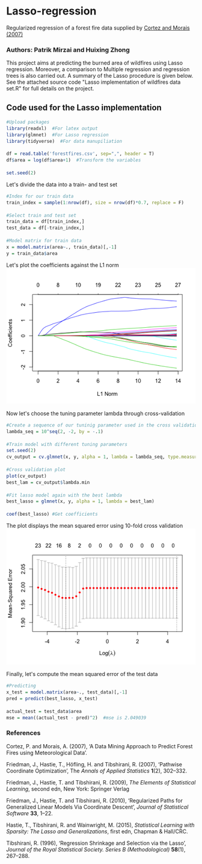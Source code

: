 # Lasso-regression
Regularized regression of a forest fire data supplied by [Cortez and Morais (2007)](https://www.researchgate.net/publication/238767143_A_Data_Mining_Approach_to_Predict_Forest_Fires_using_Meteorological_Data)

### Authors: Patrik Mirzai and Huixing Zhong

This project aims at predicting the burned area of wildfires using Lasso regression. Moreover, a comparison to Multiple regression and regression trees is also carried out. A summary of the Lasso procedure is given below. See the attached source code "Lasso implementation of wildfires data set.R" for full details on the project. 

## Code used for the Lasso implementation

```r
#Upload packages
library(readxl)  #For latex output
library(glmnet)  #For Lasso regression
library(tidyverse)  #For data manupiliation

df = read.table('forestfires.csv', sep=",", header = T)
df$area = log(df$area+1)  #Transform the variables

set.seed(2)

```

Let's divide the data into a train- and test set

```r
#Index for our train data
train_index = sample(1:nrow(df), size = nrow(df)*0.7, replace = F)

#Select train and test set
train_data = df[train_index,]
test_data = df[-train_index,]

#Model matrix for train data
x = model.matrix(area~., train_data)[,-1]
y = train_data$area
```

Let's plot the coefficients against the L1 norm
![grouped](https://github.com/mirzaipatrik/Lasso-regression/blob/master/coefficients.png)

Now let's choose the tuning parameter lambda through cross-validation

```r
#Create a sequence of our tuninig parameter used in the cross validation
lambda_seq = 10^seq(2, -2, by = -.1)

#Train model with different tuning parameters
set.seed(2)
cv_output = cv.glmnet(x, y, alpha = 1, lambda = lambda_seq, type.measure="mse")

#Cross validation plot
plot(cv_output)
best_lam = cv_output$lambda.min

#Fit lasso model again with the best lambda
best_lasso = glmnet(x, y, alpha = 1, lambda = best_lam)

coef(best_lasso) #Get coefficients
```
The plot displays the mean squared error using 10-fold cross validation
![grouped](https://github.com/mirzaipatrik/Lasso-regression/blob/master/cv_error.png)

Finally, let's compute the mean squared error of the test data
```r
#Predicting
x_test = model.matrix(area~., test_data)[,-1]
pred = predict(best_lasso, x_test)

actual_test = test_data$area
mse = mean((actual_test - pred)^2)  #mse is 2.049039
```

### References

Cortez, P. and Morais, A. (2007), ‘A Data Mining Approach to Predict Forest Fires using
Meteorological Data’.

Friedman, J., Hastie, T., Höfling, H. and Tibshirani, R. (2007), ‘Pathwise Coordinate Optimization’, The *Annals of Applied Statistics* **1**(2), 302–332.

Friedman, J., Hastie, T. and Tibshirani, R. (2009), *The Elements of Statistical Learning*,
second edn, New York: Springer Verlag

Friedman, J., Hastie, T. and Tibshirani, R. (2010), ‘Regularized Paths for Generalized Linear Models Via Coordinate Descent’, *Journal of Statistical Software* **33**, 1–22.

Hastie, T., Tibshirani, R. and Wainwright, M. (2015), *Statistical Learning with Sparsity:
The Lasso and Generalizations*, first edn, Chapman & Hall/CRC.

Tibshirani, R. (1996), ‘Regression Shrinkage and Selection via the Lasso’, *Journal of the
Royal Statistical Society. Series B (Methodological)* **58**(1), 267–288.